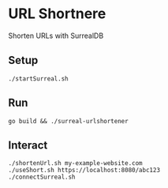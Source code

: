 # URL Shortnere
Shorten URLs with SurrealDB

## Setup

```
./startSurreal.sh
```

## Run

```
go build && ./surreal-urlshortener
```

## Interact

```
./shortenUrl.sh my-example-website.com
./useShort.sh https://localhost:8080/abc123
./connectSurreal.sh
```
